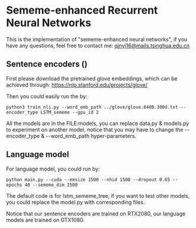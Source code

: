 # Sememe-enhanced Recurrent Neural Networks
This is the implementation of "sememe-enhanced neural networks", if you have any questions, feel free to contact me: qinyj16@mails.tsinghua.edu.cn

## Sentence encoders ()

First please download the pretrained glove embeddings, which can be achieved through: https://nlp.stanford.edu/projects/glove/ 

Then you could easily run the by:

```
python3 train_nli.py --word_emb_path ../glove/glove.840B.300d.txt --encoder_type LSTM_sememe --gpu_id 2
```

All the models are in the FILE:models, you can replace data.py & models.py to experiment on another model, notice that you may have to change the --encoder_type & --word_emb_path hyper-parameters.


## Language model
For language model, you could run by:

```
python main.py --cuda --emsize 1500 --nhid 1500 --dropout 0.65 --epochs 40 --sememe_dim 1500
```
The default code is for lstm_sememe_tree, if you want to test other models, you could replace the model.py with corresponding files.


Notice that our sentence encoders are trained on RTX2080, our language models are trained on GTX1080.
